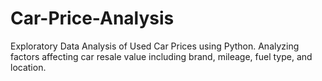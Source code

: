 # Car-Price-Analysis
Exploratory Data Analysis of Used Car Prices using Python. Analyzing factors affecting car resale value including brand, mileage, fuel type, and location.
